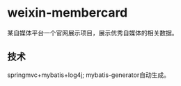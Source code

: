 # weixin-membercard
某自媒体平台一个官网展示项目，展示优秀自媒体的相关数据。


## 技术

springmvc+mybatis+log4j;
mybatis-generator自动生成。

